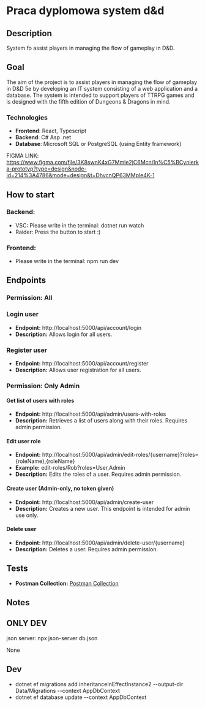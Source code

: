 # Praca dyplomowa system d&d

## Description
System fo assist players in managing the flow of gameplay in D&D.

## Goal
The aim of the project is to assist players in managing the flow of gameplay in D&D 5e by developing an IT system consisting of a web application and a database. The system is intended to support players of TTRPG games and is designed with the fifth edition of Dungeons & Dragons in mind.

### Technologies
- **Frontend**: React, Typescript
- **Backend**: C# Asp .net 
- **Database**: Microsoft SQL or PostgreSQL (using Entity framework)

FIGMA LINK: https://www.figma.com/file/3K8swnK4xG7Mmle2jC6Mcn/In%C5%BCynierka-prototyp?type=design&node-id=214%3A4786&mode=design&t=DhvcnQP63MMple4K-1

## How to start
### Backend:
- VSC: Please write in the terminal: dotnet run watch
- Raider: Press the button to start :)

### Frontend:
- Please write in the terminal: npm run dev

## Endpoints

### Permission: All

### Login user

- **Endpoint:** http://localhost:5000/api/account/login
- **Description:** Allows login for all users.

### Register user

- **Endpoint:** http://localhost:5000/api/account/register
- **Description:** Allows user registration for all users.

### Permission: Only Admin

#### Get list of users with roles

- **Endpoint:** http://localhost:5000/api/admin/users-with-roles
- **Description:** Retrieves a list of users along with their roles. Requires admin permission.

#### Edit user role

- **Endpoint:** http://localhost:5000/api/admin/edit-roles/{username}?roles={roleName},{roleName}
- **Example:** edit-roles/Rob?roles=User,Admin
- **Description:** Edits the roles of a user. Requires admin permission.

#### Create user (Admin-only, no token given)

- **Endpoint:** http://localhost:5000/api/admin/create-user
- **Description:** Creates a new user. This endpoint is intended for admin use only.

#### Delete user

- **Endpoint:** http://localhost:5000/api/admin/delete-user/{username}
- **Description:** Deletes a user. Requires admin permission.

## Tests

- **Postman Collection:** [Postman Collection](https://github.com/BrainTireFire/Praca-dyplomowa/tree/main/Resource)

## Notes

## ONLY DEV
json server: npx json-server db.json

None

## Dev
- dotnet ef migrations add inheritanceInEffectInstance2 --output-dir Data/Migrations --context AppDbContext
- dotnet ef database update --context AppDbContext

